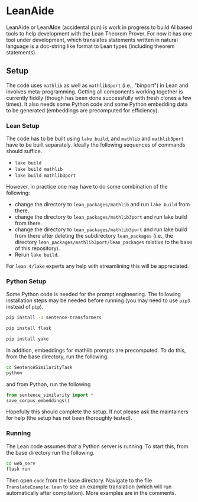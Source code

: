 # LeanAide 

LeanAide or Lean**AI**de (accidental pun) is work in progress to build AI based tools to help development with the Lean Theorem Prover. For now it has one tool under development, which translates statements written in natural language is a doc-string like format to Lean types (including theorem statements).

## Setup

The code uses `mathlib` as well as `mathlib3port` (i.e., "binport") in Lean and involves meta-programming. Getting all components working together is currently fiddly (though has been done successfully with fresh clones a few times). It also needs some Python code and some Python embedding data to be generated (embeddings are precomputed for efficiency).

### Lean Setup

The code has to be built using `lake build`, and `mathlib` and `mathlib3port` have to be built separately. Ideally the following sequences of commands should suffice.

* `lake build`
* `lake build mathlib`
* `lake build mathlib3port`

However, in practice one may have to do some combination of the following:

* change the directory to `lean_packages/mathlib` and run `lake build` from there.
* change the directory to `lean_packages/mathlib3port` and run lake build from there.
* change the directory to `lean_packages/mathlib3port` and run lake build from there after deleting the subdirectory `lean_packages` (i.e., the directory `lean_packages/mathlib3port/lean_packages` relative to the base of this repository).
* Rerun `lake build`.

For `lean 4/lake` experts any help with streamlining this will be appreciated.

### Python Setup

Some Python code is needed for the prompt engineering. The following installation steps may be needed before running (you may need to use `pip3` instead of `pip`).

```bash
pip install -U sentence-transformers

pip install flask

pip install yake
```

In addition, embeddings for mathlib prompts are precomputed. To do this, from the base directory, run the following.

```bash
cd SentenceSimilarityTask
python
```

and from Python, run the following

```python
from sentence_similarity import *
save_corpus_embeddings()
```

Hopefully this should complete the setup. If not please ask the maintainers for help (the setup has not been thoroughly tested).

### Running

The Lean code assumes that a Python server is running. To start this, from the base directory run the following.

```bash
cd web_serv
flask run
```

Then open `code` from the base directory. Navigate to the file `TranslateExample.lean` to see an example translation (which will run automatically after compilation). More examples are in the comments.